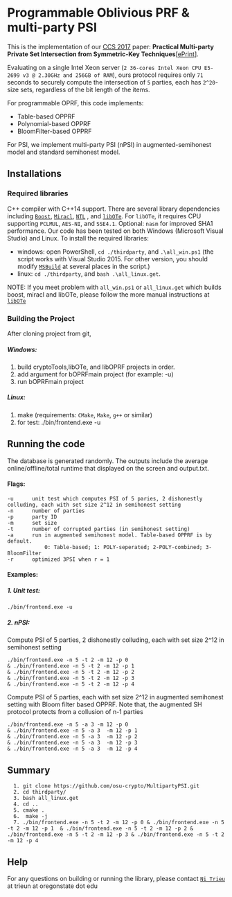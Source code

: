 # Programmable Oblivious PRF & multi-party PSI
This is the implementation of our [CCS 2017](http://dl.acm.org/xxx)  paper: **Practical Multi-party Private Set Intersection from Symmetric-Key Techniques**[[ePrint](https://eprint.iacr.org/2017/xxx)]. 

Evaluating on a single Intel Xeon server (`2 36-cores Intel Xeon CPU E5-2699 v3 @ 2.30GHz and 256GB of RAM`), ours protocol requires only `71` seconds to securely compute the intersection of `5` parties, each has `2^20`-size sets, regardless of the bit length of the items.

For programmable OPRF, this code implements:
* Table-based OPPRF
* Polynomial-based  OPPRF
* BloomFilter-based OPPRF

For PSI, we implement multi-party PSI (nPSI) in augmented-semihonest model and standard semihonest model.

## Installations

### Required libraries
 C++ compiler with C++14 support. There are several library dependencies including [`Boost`](https://sourceforge.net/projects/boost/), [`Miracl`](https://github.com/miracl/MIRACL), [`NTL`](http://www.shoup.net/ntl/) , and [`libOTe`](https://github.com/osu-crypto/libOTe). For `libOTe`, it requires CPU supporting `PCLMUL`, `AES-NI`, and `SSE4.1`. Optional: `nasm` for improved SHA1 performance.   Our code has been tested on both Windows (Microsoft Visual Studio) and Linux. To install the required libraries: 
  * windows: open PowerShell,  `cd ./thirdparty`, and `.\all_win.ps1` (the script works with Visual Studio 2015. For other version, you should modify [`MSBuild`](https://github.com/osu-crypto/MultipartyPSI/blob/implement/thirdparty/win/getNTL.ps1#L3) at several places in the script.)
  * linux: `cd ./thirdparty`, and `bash .\all_linux.get`.   

NOTE: If you meet problem with `all_win.ps1` or `all_linux.get` which builds boost, miracl and libOTe, please follow the more manual instructions at [`libOTe`](https://github.com/osu-crypto/libOTe) 

### Building the Project
After cloning project from git,
##### Windows:
1. build cryptoTools,libOTe, and libOPRF projects in order.
2. add argument for bOPRFmain project (for example: -u)
3. run bOPRFmain project
 
##### Linux:
1. make (requirements: `CMake`, `Make`, `g++` or similar)
2. for test:
	./bin/frontend.exe -u


## Running the code
The database is generated randomly. The outputs include the average online/offline/total runtime that displayed on the screen and output.txt. 
#### Flags:
    -u		unit test which computes PSI of 5 paries, 2 dishonestly colluding, each with set size 2^12 in semihonest setting
	-n		number of parties
	-p		party ID
	-m		set size
	-t		number of corrupted parties (in semihonest setting)
	-a		run in augmented semihonest model. Table-based OPPRF is by default.
				0: Table-based; 1: POLY-seperated; 2-POLY-combined; 3-BloomFilter
	-r		optimized 3PSI when r = 1			
#### Examples: 
##### 1. Unit test:
	./bin/frontend.exe -u
	
##### 2. nPSI:
Compute PSI of 5 parties, 2 dishonestly colluding, each with set size 2^12 in semihonest setting

	./bin/frontend.exe -n 5 -t 2 -m 12 -p 0 
	& ./bin/frontend.exe -n 5 -t 2 -m 12 -p 1
	& ./bin/frontend.exe -n 5 -t 2 -m 12 -p 2
	& ./bin/frontend.exe -n 5 -t 2 -m 12 -p 3
	& ./bin/frontend.exe -n 5 -t 2 -m 12 -p 4
	
Compute PSI of 5 parties, each with set size 2^12 in augmented semihonest setting with Bloom filter based OPPRF. Note that, the augmented SH protocol protects from a collusion of n-1 parties

	./bin/frontend.exe -n 5 -a 3 -m 12 -p 0 
	& ./bin/frontend.exe -n 5 -a 3  -m 12 -p 1
    & ./bin/frontend.exe -n 5 -a 3  -m 12 -p 2
    & ./bin/frontend.exe -n 5 -a 3  -m 12 -p 3
    & ./bin/frontend.exe -n 5 -a 3  -m 12 -p 4
	
## Summary

      1. git clone https://github.com/osu-crypto/MultipartyPSI.git  
      2. cd thirdparty/
      3. bash all_linux.get 
      4. cd ..
      5. cmake .
      6.  make -j
      7. ./bin/frontend.exe -n 5 -t 2 -m 12 -p 0 & ./bin/frontend.exe -n 5 -t 2 -m 12 -p 1  & ./bin/frontend.exe -n 5 -t 2 -m 12 -p 2 & ./bin/frontend.exe -n 5 -t 2 -m 12 -p 3 & ./bin/frontend.exe -n 5 -t 2 -m 12 -p 4
 	
	
## Help
For any questions on building or running the library, please contact [`Ni Trieu`](http://people.oregonstate.edu/~trieun/) at trieun at oregonstate dot edu
